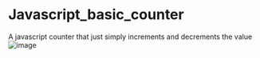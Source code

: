 # Javascript_basic_counter
A javascript counter that just simply increments and decrements the value
![image](https://user-images.githubusercontent.com/89678274/174728553-47812691-173a-4d48-bbcb-ad109ea1ed4a.png)

